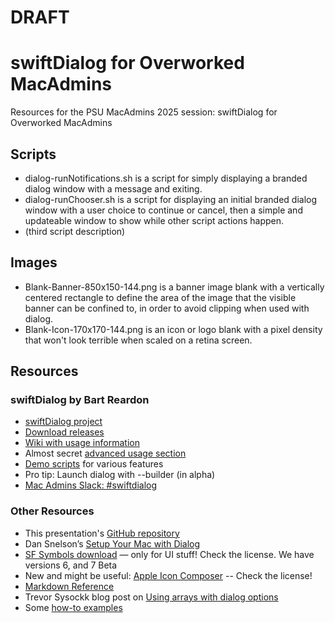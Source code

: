 # DRAFT

# swiftDialog for Overworked MacAdmins
Resources for the PSU MacAdmins 2025 session: swiftDialog for Overworked MacAdmins

## Scripts
- dialog-runNotifications.sh is a script for simply displaying a branded dialog window with a message and exiting.
- dialog-runChooser.sh is a script for displaying an initial branded dialog window with a user choice to continue or cancel, then a simple and updateable window to show while other script actions happen.
- (third script description)

## Images
- Blank-Banner-850x150-144.png is a banner image blank with a vertically centered rectangle to define the area of the image that the visible banner can be confined to, in order to avoid clipping when used with dialog.
- Blank-Icon-170x170-144.png is an icon or logo blank with a pixel density that won't look terrible when scaled on a retina screen.

## Resources
### swiftDialog by Bart Reardon
- [swiftDialog project](https://github.com/swiftDialog/swiftDialog)
- [Download releases](https://github.com/swiftDialog/swiftDialog/releases)
- [Wiki with usage information](https://github.com/swiftDialog/swiftDialog/wiki)
- Almost secret [advanced usage section](https://github.com/swiftDialog/swiftDialog/wiki#read-more-about)
- [Demo scripts](https://github.com/bartreardon/swiftDialog-scripts) for various features
- Pro tip: Launch dialog with --builder (in alpha)
- [Mac Admins Slack: #swiftdialog](https://macadmins.slack.com/archives/C01U5MXNGG6)

### Other Resources
- This presentation's [GitHub repository](https://github.com/bjohnson-MHC/swiftDialog-for-OMAs)
- Dan Snelson’s [Setup Your Mac with Dialog](https://github.com/setup-your-mac/Setup-Your-Mac/tree/main) 
- [SF Symbols download](https://developer.apple.com/sf-symbols/) — only for UI stuff! Check the license. We have versions 6, and 7 Beta
- New and might be useful: [Apple Icon Composer](https://developer.apple.com/icon-composer/) -- Check the license! 
- [Markdown Reference](https://github.com/adam-p/markdown-here/wiki/Markdown-Cheatsheet)
- Trevor Sysockk blog post on [Using arrays with dialog options](https://bigmacadmin.wordpress.com/2023/01/03/avoiding-eval-with-swiftdialog/)
- Some [how-to examples](https://github.com/SecondSonConsulting/swiftDialogExamples)
